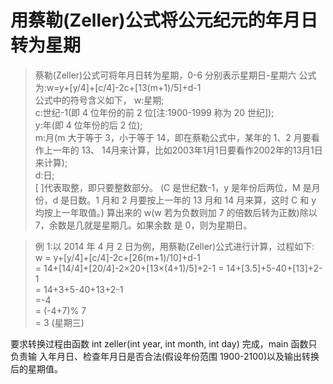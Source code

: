 # 用蔡勒(Zeller)公式将公元纪元的年月日转为星期
> 蔡勒(Zeller)公式可将年月日转为星期，0-6 分别表示星期日-星期六 公式为:w=y+[y/4]+[c/4]-2c+[13(m+1)/5]+d-1  
公式中的符号含义如下， 
w:星期;  
c:世纪-1(即 4 位年份的前 2 位[注:1900-1999 称为 20 世纪]);  
y:年(即 4 位年份的后 2 位);  
m:月(m 大于等于 3，小于等于 14，即在蔡勒公式中，某年的 1、2 月要看作上一年的 13、
14月来计算，比如2003年1月1日要看作2002年的13月1日来计算);   
d:日;  
[ ]代表取整，即只要整数部分。
(C 是世纪数-1，y 是年份后两位，M 是月份，d 是日数。1 月和 2 月要按上一年的 13 月和 14 月来算，这时 C 和 y 均按上一年取值。)
算出来的 w(w 若为负数则加 7 的倍数后转为正数)除以 7，余数是几就是星期几。如果余数 是 0，则为星期日。

> 例 1:以 2014 年 4 月 2 日为例，用蔡勒(Zeller)公式进行计算，过程如下:   
w = y+[y/4]+[c/4]-2c+[26(m+1)/10]+d-1  
= 14+[14/4]+[20/4]-2×20+[13×(4+1)/5]+2-1 = 14+[3.5]+5-40+[13]+2-1  
= 14+3+5-40+13+2-1  
=-4  
= (-4+7)% 7  
= 3 (星期三)  

要求转换过程由函数 int zeller(int year, int month, int day) 完成，main 函数只负责输 入年月日、检查年月日是否合法(假设年份范围 1900-2100)以及输出转换后的星期值。

